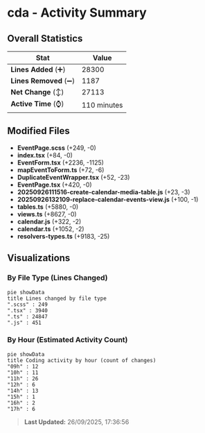 # cda - Activity Summary 

## Overall Statistics

| Stat                   | Value                                                             |
| ---------------------- | ----------------------------------------------------------------- |
| **Lines Added** (➕)   | 28300                                          |
| **Lines Removed** (➖) | 1187                                        |
| **Net Change** (↕)    | 27113                |
| **Active Time** (⌚)   | 110 minutes |


## Modified Files
- **EventPage.scss** (+249, -0)
- **index.tsx** (+84, -0)
- **EventForm.tsx** (+2236, -1125)
- **mapEventToForm.ts** (+72, -6)
- **DuplicateEventWrapper.tsx** (+52, -23)
- **EventPage.tsx** (+420, -0)
- **20250926111516-create-calendar-media-table.js** (+23, -3)
- **20250926132109-replace-calendar-events-view.js** (+100, -1)
- **tables.ts** (+5880, -0)
- **views.ts** (+8627, -0)
- **calendar.js** (+322, -2)
- **calendar.ts** (+1052, -2)
- **resolvers-types.ts** (+9183, -25)

## Visualizations

### By File Type (Lines Changed)

```mermaid
pie showData
title Lines changed by file type
".scss" : 249
".tsx" : 3940
".ts" : 24847
".js" : 451
```

### By Hour (Estimated Activity Count)

```mermaid
pie showData
title Coding activity by hour (count of changes)
"09h" : 12
"10h" : 11
"11h" : 26
"12h" : 6
"14h" : 13
"15h" : 1
"16h" : 2
"17h" : 6
```


> **Last Updated:** 26/09/2025, 17:36:56